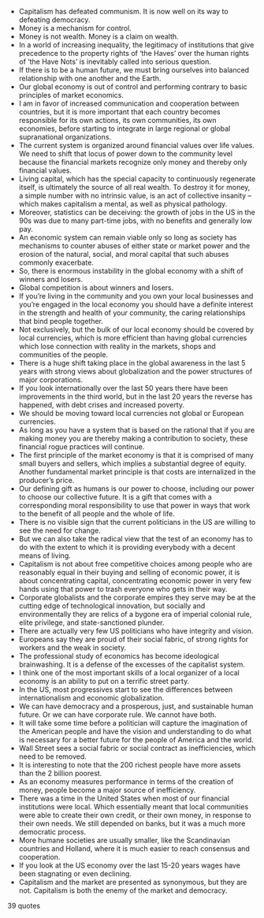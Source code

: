  - Capitalism has defeated communism. It is now well on its way to defeating democracy.
 - Money is a mechanism for control.
 - Money is not wealth. Money is a claim on wealth.
 - In a world of increasing inequality, the legitimacy of institutions that give precedence to the property rights of ‘the Haves’ over the human rights of ‘the Have Nots’ is inevitably called into serious question.
 - If there is to be a human future, we must bring ourselves into balanced relationship with one another and the Earth.
 - Our global economy is out of control and performing contrary to basic principles of market economics.
 - I am in favor of increased communication and cooperation between countries, but it is more important that each country becomes responsible for its own actions, its own communities, its own economies, before starting to integrate in large regional or global supranational organizations.
 - The current system is organized around financial values over life values. We need to shift that locus of power down to the community level because the financial markets recognize only money and thereby only financial values.
 - Living capital, which has the special capacity to continuously regenerate itself, is ultimately the source of all real wealth. To destroy it for money, a simple number with no intrinsic value, is an act of collective insanity – which makes capitalism a mental, as well as physical pathology.
 - Moreover, statistics can be deceiving: the growth of jobs in the US in the 90s was due to many part-time jobs, with no benefits and generally low pay.
 - An economic system can remain viable only so long as society has mechanisms to counter abuses of either state or market power and the erosion of the natural, social, and moral capital that such abuses commonly exacerbate.
 - So, there is enormous instability in the global economy with a shift of winners and losers.
 - Global competition is about winners and losers.
 - If you’re living in the community and you own your local businesses and you’re engaged in the local economy you should have a definite interest in the strength and health of your community, the caring relationships that bind people together.
 - Not exclusively, but the bulk of our local economy should be covered by local currencies, which is more efficient than having global currencies which lose connection with reality in the markets, shops and communities of the people.
 - There is a huge shift taking place in the global awareness in the last 5 years with strong views about globalization and the power structures of major corporations.
 - If you look internationally over the last 50 years there have been improvements in the third world, but in the last 20 years the reverse has happened, with debt crises and increased poverty.
 - We should be moving toward local currencies not global or European currencies.
 - As long as you have a system that is based on the rational that if you are making money you are thereby making a contribution to society, these financial rogue practices will continue.
 - The first principle of the market economy is that it is comprised of many small buyers and sellers, which implies a substantial degree of equity. Another fundamental market principle is that costs are internalized in the producer’s price.
 - Our defining gift as humans is our power to choose, including our power to choose our collective future. It is a gift that comes with a corresponding moral responsibility to use that power in ways that work to the benefit of all people and the whole of life.
 - There is no visible sign that the current politicians in the US are willing to see the need for change.
 - But we can also take the radical view that the test of an economy has to do with the extent to which it is providing everybody with a decent means of living.
 - Capitalism is not about free competitive choices among people who are reasonably equal in their buying and selling of economic power, it is about concentrating capital, concentrating economic power in very few hands using that power to trash everyone who gets in their way.
 - Corporate globalists and the corporate empires they serve may be at the cutting edge of technological innovation, but socially and environmentally they are relics of a bygone era of imperial colonial rule, elite privilege, and state-sanctioned plunder.
 - There are actually very few US politicians who have integrity and vision.
 - Europeans say they are proud of their social fabric, of strong rights for workers and the weak in society.
 - The professional study of economics has become ideological brainwashing. It is a defense of the excesses of the capitalist system.
 - I think one of the most important skills of a local organizer of a local economy is an ability to put on a terrific street party.
 - In the US, most progressives start to see the differences between internationalism and economic globalization.
 - We can have democracy and a prosperous, just, and sustainable human future. Or we can have corporate rule. We cannot have both.
 - It will take some time before a politician will capture the imagination of the American people and have the vision and understanding to do what is necessary for a better future for the people of America and the world.
 - Wall Street sees a social fabric or social contract as inefficiencies, which need to be removed.
 - It is interesting to note that the 200 richest people have more assets than the 2 billion poorest.
 - As an economy measures performance in terms of the creation of money, people become a major source of inefficiency.
 - There was a time in the United States when most of our financial institutions were local. Which essentially meant that local communities were able to create their own credit, or their own money, in response to their own needs. We still depended on banks, but it was a much more democratic process.
 - More humane societies are usually smaller, like the Scandinavian countries and Holland, where it is much easier to reach consensus and cooperation.
 - If you look at the US economy over the last 15-20 years wages have been stagnating or even declining.
 - Capitalism and the market are presented as synonymous, but they are not. Capitalism is both the enemy of the market and democracy.

39 quotes